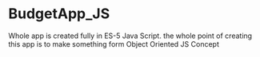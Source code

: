 # BudgetApp_JS
Whole app is created fully in ES-5 Java Script. the whole point of creating this app is to make something form Object Oriented JS Concept
